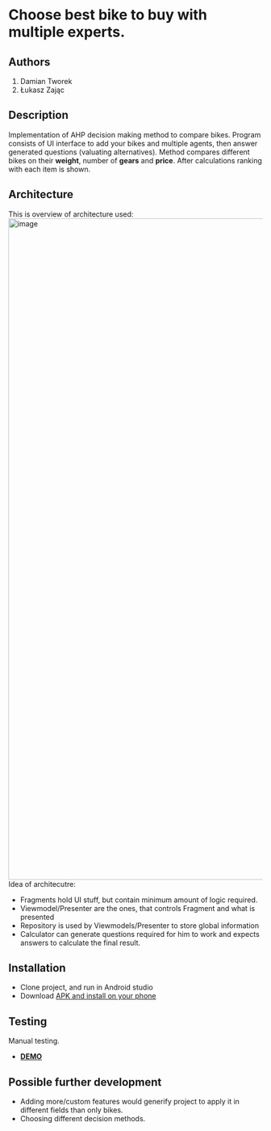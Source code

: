 # Choose best bike to buy with multiple experts.

## Authors

1. Damian Tworek
2. Łukasz Zając

## Description
Implementation of AHP decision making method to compare bikes. Program consists of UI interface to add your bikes and multiple agents, then answer generated questions (valuating alternatives). Method compares different bikes on their **weight**, number of **gears** and **price**. After calculations ranking with each item is shown.

## Architecture

This is overview of architecture used:
<img width="1309" alt="image" src="https://user-images.githubusercontent.com/64365037/214445863-d100be5f-ef96-4054-a331-d526b02cae31.png">
Idea of architecutre:
- Fragments hold UI stuff, but contain minimum amount of logic required.
- Viewmodel/Presenter are the ones, that controls Fragment and what is presented
- Repository is used by Viewmodels/Presenter to store global information
- Calculator can generate questions required for him to work and expects answers to calculate the final result.


## Installation

- Clone project, and run in Android studio 
- Download [APK and install on your phone](https://drive.google.com/file/d/15fOa1zNaPnC8Ac-RPuP396TVnq_2_jky/view?usp=share_link)

## Testing 
Manual testing.
- [**DEMO**](https://drive.google.com/file/d/1WQ6eCBnWR_yBEBNP_QvQJgtvvaP8QEsO/view?usp=share_link)

## Possible further development
- Adding more/custom features would generify project to apply it in different fields than only bikes.
- Choosing different decision methods.
